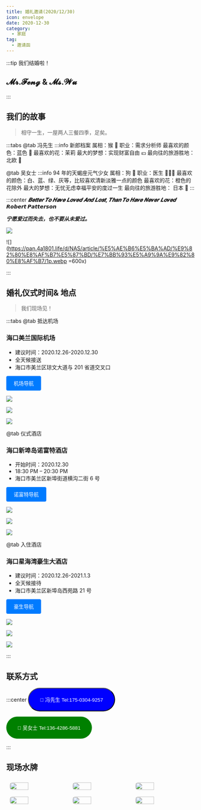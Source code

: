 ```yaml
---
title: 婚礼邀请(2020/12/30)
icon: envelope
date: 2020-12-30
category:
  - 家庭
tag:
  - 邀请函
---
```


:::tip 我们结婚啦！

## 𝓜𝓻.𝓕𝓮𝓷𝓰 & 𝓜𝓼.𝓦𝓾

:::

## 我们的故事

> 相守一生，一屋两人三餐四季，足矣。

:::tabs
@tab 冯先生
:::info 新郎档案
属相：猴 :monkey:
职业：需求分析师
最喜欢的颜色：蓝色 🔵
最喜欢的花：茉莉
最大的梦想：实现财富自由 💴
最向往的旅游胜地：北欧 🏰

@tab 吴女士
:::info 94 年的天蝎座元气少女
属相：狗 :dog:
职业：医生 👩🏻‍⚕
最喜欢的颜色：白、蓝、绿、灰等，比较喜欢清新淡雅一点的颜色
最喜欢的花：橙色的花除外
最大的梦想：无忧无虑幸福平安的度过一生
最向往的旅游胜地： 日本 :japan:
:::

:::center
**_𝑩𝒆𝒕𝒕𝒆𝒓 𝑻𝒐 𝑯𝒂𝒗𝒆 𝑳𝒐𝒗𝒆𝒅 𝑨𝒏𝒅 𝑳𝒐𝒔𝒕, 𝑻𝒉𝒂𝒏 𝑻𝒐 𝑯𝒂𝒗𝒆 𝑵𝒆𝒗𝒆𝒓 𝑳𝒐𝒗𝒆𝒅_**
**_𝙍𝙤𝙗𝙚𝙧𝙩 𝙋𝙖𝙩𝙩𝙚𝙧𝙨𝙤𝙣_**

**_宁愿爱过而失去，也不要从未爱过。_**

![](https://pan.4a1801.life/d/NAS/article/%E5%AE%B6%E5%BA%AD/%E9%82%80%E8%AF%B7%E5%87%BD/%E7%BB%93%E5%A9%9A%E9%82%80%E8%AF%B7/20201117%E7%BB%93%E5%A9%9A%E7%85%A7.webp)

![](https://pan.4a1801.life/d/NAS/article/%E5%AE%B6%E5%BA%AD/%E9%82%80%E8%AF%B7%E5%87%BD/%E7%BB%93%E5%A9%9A%E9%82%80%E8%AF%B7/1p.webp =600x)

:::

## 婚礼仪式时间& 地点

> 我们现场见！

:::tabs
@tab 抵达机场

### 海口美兰国际机场

- 建议时间：2020.12.26-2020.12.30
- 全天候接送
- 海口市美兰区琼文大道与 201 省道交叉口

<button type="button" style="padding: 10px 20px; background-color: #007bff; color: #fff; border: none; border-radius: 4px;" onclick="window.location.href='https://amap.com/place/B03820000A'">机场导航</button>

![](https://pan.4a1801.life/d/NAS/article/%E5%AE%B6%E5%BA%AD/%E9%82%80%E8%AF%B7%E5%87%BD/%E7%BB%93%E5%A9%9A%E9%82%80%E8%AF%B7/2p.webp)

![](https://pan.4a1801.life/d/NAS/article/%E5%AE%B6%E5%BA%AD/%E9%82%80%E8%AF%B7%E5%87%BD/%E7%BB%93%E5%A9%9A%E9%82%80%E8%AF%B7/3p.webp)

![](https://pan.4a1801.life/d/NAS/article/%E5%AE%B6%E5%BA%AD/%E9%82%80%E8%AF%B7%E5%87%BD/%E7%BB%93%E5%A9%9A%E9%82%80%E8%AF%B7/4p.webp)

@tab 仪式酒店

### 海口新埠岛诺富特酒店

- 开始时间：2020.12.30
- 18:30 PM – 20:30 PM
- 海口市美兰区新埠街道横沟二街 6 号

<button type="button" style="padding: 10px 20px; background-color: #007bff; color: #fff; border: none; border-radius: 4px;" onclick="window.location.href='https://amap.com/place/B0FFIZJDQ6'">诺富特导航</button>

![](https://pan.4a1801.life/d/NAS/article/%E5%AE%B6%E5%BA%AD/%E9%82%80%E8%AF%B7%E5%87%BD/%E7%BB%93%E5%A9%9A%E9%82%80%E8%AF%B7/5p.webp)

![](https://pan.4a1801.life/d/NAS/article/%E5%AE%B6%E5%BA%AD/%E9%82%80%E8%AF%B7%E5%87%BD/%E7%BB%93%E5%A9%9A%E9%82%80%E8%AF%B7/6p.webp)

![](https://pan.4a1801.life/d/NAS/article/%E5%AE%B6%E5%BA%AD/%E9%82%80%E8%AF%B7%E5%87%BD/%E7%BB%93%E5%A9%9A%E9%82%80%E8%AF%B7/7p.webp)

@tab 入住酒店

### 海口星海湾豪生大酒店

- 建议时间：2020.12.26-2021.1.3
- 全天候接待
- 海口市美兰区新埠岛西苑路 21 号

<button type="button" style="padding: 10px 20px; background-color: #007bff; color: #fff; border: none; border-radius: 4px;" onclick="window.location.href='https://amap.com/place/B03820OJQB'">豪生导航</button>

![](https://pan.4a1801.life/d/NAS/article/%E5%AE%B6%E5%BA%AD/%E9%82%80%E8%AF%B7%E5%87%BD/%E7%BB%93%E5%A9%9A%E9%82%80%E8%AF%B7/8p.webp)

![](https://pan.4a1801.life/d/NAS/article/%E5%AE%B6%E5%BA%AD/%E9%82%80%E8%AF%B7%E5%87%BD/%E7%BB%93%E5%A9%9A%E9%82%80%E8%AF%B7/9p.webp)

![](https://pan.4a1801.life/d/NAS/article/%E5%AE%B6%E5%BA%AD/%E9%82%80%E8%AF%B7%E5%87%BD/%E7%BB%93%E5%A9%9A%E9%82%80%E8%AF%B7/10p.webp)

:::

## 联系方式

:::center
<button type="button" style="padding: 20px 30px; background-color: blue; color: #fff; border: 100; border-radius: 50px;" onclick="window.location.href='tel:17503049257'">🤙 冯先生 Tel:175-0304-9257</button>

<button type="button" style="padding: 20px 30px; background-color: green; color: #fff; border: none; border-radius: 50px;" onclick="window.location.href='tel:13642865881'">🤙 吴女士 Tel:136-4286-5881</button>

:::

## 现场水牌

<div class="image-preview">
  <img src="https://pan.4a1801.life/d/NAS/article/%E5%AE%B6%E5%BA%AD/%E9%82%80%E8%AF%B7%E5%87%BD/%E7%BB%93%E5%A9%9A%E9%82%80%E8%AF%B7/S1.webp" />
  <img src="https://pan.4a1801.life/d/NAS/article/%E5%AE%B6%E5%BA%AD/%E9%82%80%E8%AF%B7%E5%87%BD/%E7%BB%93%E5%A9%9A%E9%82%80%E8%AF%B7/S2.webp" />
  <img src="https://pan.4a1801.life/d/NAS/article/%E5%AE%B6%E5%BA%AD/%E9%82%80%E8%AF%B7%E5%87%BD/%E7%BB%93%E5%A9%9A%E9%82%80%E8%AF%B7/S3.webp" />
  <img src="https://pan.4a1801.life/d/NAS/article/%E5%AE%B6%E5%BA%AD/%E9%82%80%E8%AF%B7%E5%87%BD/%E7%BB%93%E5%A9%9A%E9%82%80%E8%AF%B7/S4.webp" />
  <img src="https://pan.4a1801.life/d/NAS/article/%E5%AE%B6%E5%BA%AD/%E9%82%80%E8%AF%B7%E5%87%BD/%E7%BB%93%E5%A9%9A%E9%82%80%E8%AF%B7/S5.webp" />
  <img src="https://pan.4a1801.life/d/NAS/article/%E5%AE%B6%E5%BA%AD/%E9%82%80%E8%AF%B7%E5%87%BD/%E7%BB%93%E5%A9%9A%E9%82%80%E8%AF%B7/S6.webp" />

</div>

<style>
  .image-preview {
    display: flex;
    justify-content: space-evenly;
    align-items: center;
    flex-wrap: wrap;
  }

  .image-preview > img {
     box-sizing: border-box;
     width: 33.3% !important;
     padding: 9px;
     border-radius: 16px;
  }

  @media (max-width: 719px){
    .image-preview > img {
      width: 50% !important;
    }
  }

  @media (max-width: 419px){
    .image-preview > img {
      width: 100% !important;
    }
  }
</style>
